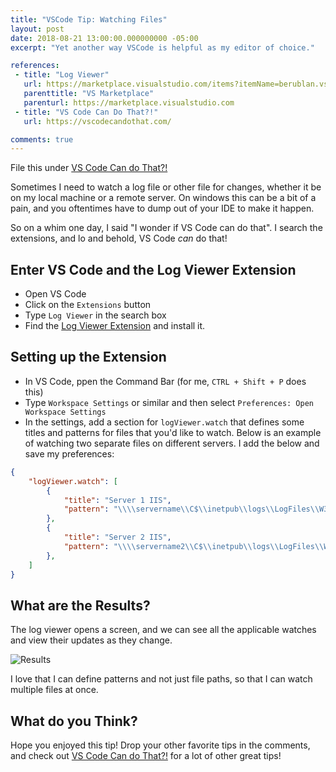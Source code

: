 ```yaml
---
title: "VSCode Tip: Watching Files"
layout: post
date: 2018-08-21 13:00:00.000000000 -05:00
excerpt: "Yet another way VSCode is helpful as my editor of choice."

references:
 - title: "Log Viewer"
   url: https://marketplace.visualstudio.com/items?itemName=berublan.vscode-log-viewer
   parenttitle: "VS Marketplace"
   parenturl: https://marketplace.visualstudio.com
 - title: "VS Code Can Do That?!"
   url: https://vscodecandothat.com/

comments: true
---
```


File this under [VS Code Can do That?!](https://vscodecandothat.com/)

Sometimes I need to watch a log file or other file for changes, whether it be on my local machine or a remote server. On windows this can be a bit of a pain, and you oftentimes have to dump out of your IDE to make it happen.

So on a whim one day, I said "I wonder if VS Code can do that". I search the extensions, and lo and behold, VS Code *can* do that!

## Enter VS Code and the Log Viewer Extension

* Open VS Code
* Click on the `Extensions` button
* Type `Log Viewer` in the search box
* Find the [Log Viewer Extension](https://marketplace.visualstudio.com/items?itemName=berublan.vscode-log-viewer) and install it.

## Setting up the Extension

* In VS Code, ppen the Command Bar (for me, `CTRL + Shift + P` does this)
* Type `Workspace Settings` or similar and then select `Preferences: Open Workspace Settings`
* In the settings, add a section for `logViewer.watch` that defines some titles and patterns for files that you'd like to watch. Below is an example of watching two separate files on different servers. I add the below and save my preferences:

```json
{
    "logViewer.watch": [
        {
            "title": "Server 1 IIS",
            "pattern": "\\\\servername\\C$\\inetpub\\logs\\LogFiles\\W3SVC2\\u_ex180718.log"
        },
        {
            "title": "Server 2 IIS",
            "pattern": "\\\\servername2\\C$\\inetpub\\logs\\LogFiles\\W3SVC2\\u_ex180718.log"
        },
    ]
}
```

## What are the Results?
The log viewer opens a screen, and we can see all the applicable watches and view their updates as they change.

![Results]({{site.post-images}}//2018-08-21_vscode-logviewer-watches.png)

I love that I can define patterns and not just file paths, so that I can watch multiple files at once.

## What do you Think?
Hope you enjoyed this tip! Drop your other favorite tips in the comments, and check out [VS Code Can do That?!](https://vscodecandothat.com/) for a lot of other great tips!